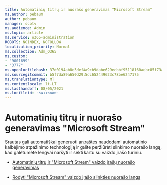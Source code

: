 ```yaml
---
title: Automatinių titrų ir nuorašo generavimas "Microsoft Stream"
ms.author: pebaum
author: pebaum
manager: scotv
ms.audience: Admin
ms.topic: article
ms.service: o365-administration
ROBOTS: NOINDEX, NOFOLLOW
localization_priority: Normal
ms.collection: Adm_O365
ms.custom:
- "9001699"
- "3777"
ms.openlocfilehash: 37d0194ab8e5def8a9cb9dabe629ecbbf95118160aebc85f734a838cdc0c1893
ms.sourcegitcommit: b5f7da89a650d2915dc652449623c78be6247175
ms.translationtype: MT
ms.contentlocale: lt-LT
ms.lasthandoff: 08/05/2021
ms.locfileid: "54116880"
---
```

# <a name="generate-automatic-captions-and-a-transcript-in-microsoft-stream"></a>Automatinių titrų ir nuorašo generavimas "Microsoft Stream"

Srautas gali automatiškai generuoti antraštes naudodami automatinio kalbėjimo atpažinimo technologiją ir galite peržiūrėti slinkimo nuorašo langą, kad galėtumėte lengvai naršyti ir sekti kartu su vaizdo įrašo turiniu.

- [Automatinių titrų ir "Microsoft Stream" vaizdo įrašų nuorašo generavimas](https://docs.microsoft.com/stream/portal-autogenerate-captions)

- [Rodyti "Microsoft Stream" vaizdo įrašo slinkties nuorašo langą](https://docs.microsoft.com/stream/portal-configure-transcript-mode)
